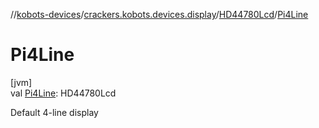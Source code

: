 //[kobots-devices](../../../index.md)/[crackers.kobots.devices.display](../index.md)/[HD44780Lcd](index.md)/[Pi4Line](-pi4-line.md)

# Pi4Line

[jvm]\
val [Pi4Line](-pi4-line.md): HD44780Lcd

Default 4-line display
